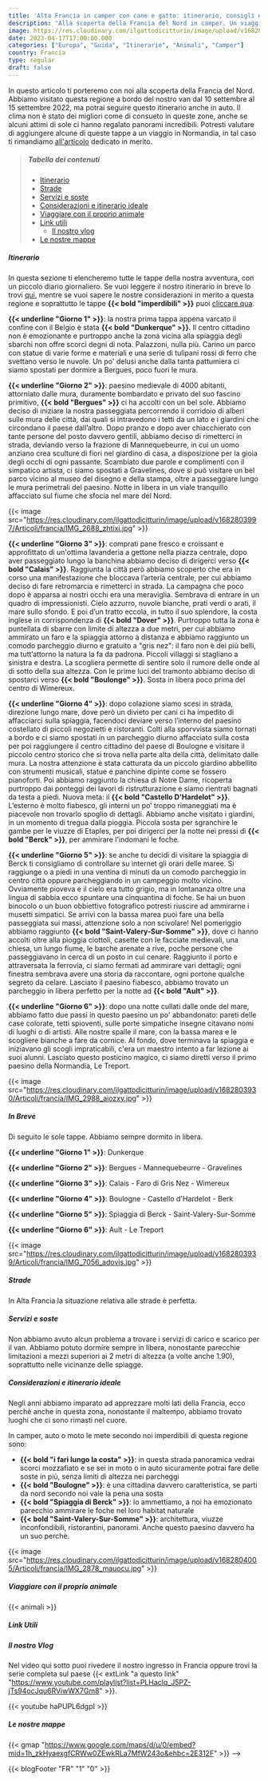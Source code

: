 ```yaml
---
title: 'Alta Francia in camper con cane e gatto: itinerario, consigli e informazioni utili'
description: "Alla scoperta della Francia del Nord in camper. Un viaggio on the road fantastico!"
image: https://res.cloudinary.com/ilgattodicitturin/image/upload/v1682804019/Articoli/francia/IMG_2771_ldmfwi.jpg
date: 2023-04-17T17:00:00.000
categories: ["Europa", "Guida", "Itinerario", "Animali", "Camper"]
country: Francia
type: regular
draft: false
---
```


In questo articolo ti porteremo con noi alla scoperta della Francia del Nord. Abbiamo visitato questa regione a bordo del nostro van dal 10 settembre al 15 settembre 2022, ma potrai seguire questo itinerario anche in auto. Il clima non è stato dei migliori come di consueto in queste zone, anche se alcuni attimi di sole ci hanno regalato panorami incredibili. Potresti valutare di aggiungere alcune di queste tappe a un viaggio in Normandia, in tal caso ti rimandiamo [all'articolo](/blog/guida_normandia_in_camper_itinerari/) dedicato in merito.

> ##### Tabella dei contenuti
> - [Itinerario](#itinerario)
> - [Strade](#strade)
> - [Servizi e soste](#servizi-e-soste)
> - [Considerazioni e itinerario ideale](#considerazioni-e-itinerario-ideale)
> - [Viaggiare con il proprio animale](#Animali)
> - [Link utili](#Link)
>     - [Il nostro vlog](#Vlog)
> - [Le nostre mappe](#le-nostre-mappe) 

##### Itinerario
In questa sezione ti elencheremo tutte le tappe della nostra avventura, con un piccolo diario giornaliero. 
Se vuoi leggere il nostro itinerario in breve lo trovi [qui](#in-breve), mentre se vuoi sapere le nostre considerazioni in merito a questa regione e soprattutto le tappe **{{< bold "imperdibili" >}}** puoi [cliccare qua](#Considerazioni).

**{{< underline "Giorno 1" >}}**: la nostra prima tappa appena varcato il confine con il Belgio è stata **{{< bold "Dunkerque" >}}**. Il centro cittadino non è emozionante e purtroppo anche la zona vicina alla spiaggia degli sbarchi non offre scorci degni di nota. Palazzoni, nulla più. Carino un parco con statue di varie forme e materiali e una serie di tulipani rossi di ferro che svettano verso le nuvole. Un po' delusi anche dalla tanta pattumiera ci siamo spostati per dormire a Bergues, poco fuori le mura.

**{{< underline "Giorno 2" >}}**: paesino medievale di 4000 abitanti, attorniato dalle mura, duramente bombardato e privato del suo fascino primitivo, **{{< bold "Bergues" >}}** ci ha accolti con un bel sole. Abbiamo deciso di iniziare la nostra passeggiata percorrendo il corridoio di alberi sulle mura delle città, dai quali si intravedono i tetti da un lato e i giardini che circondano il paese dall’altro. Dopo pranzo e dopo aver chiacchierato con tante persone del posto davvero gentili, abbiamo deciso di rimetterci in strada, deviando verso la frazione di Mannequebeurre, in cui un uomo anziano crea sculture di fiori nel giardino di casa, a disposizione per la gioia degli occhi di ogni passante. Scambiato due parole e complimenti con il simpatico artista, ci siamo spostati a Gravelines, dove si può visitare un bel parco vicino al museo del disegno e della stampa, oltre a passeggiare lungo le mura perimetrali del paesino. Notte in libera in un viale tranquillo affacciato sul fiume che sfocia nel mare del Nord.

{{< image src="https://res.cloudinary.com/ilgattodicitturin/image/upload/v1682803997/Articoli/francia/IMG_2688_zhtixi.jpg" >}}

**{{< underline "Giorno 3" >}}**: comprati pane fresco e croissant e approfittato di un'ottima lavanderia a gettone nella piazza centrale, dopo aver passeggiato lungo la banchina abbiamo deciso di dirigerci verso **{{< bold "Calais" >}}**. Raggiunta la città però abbiamo scoperto che era in corso una manifestazione che bloccava l’arteria centrale, per cui abbiamo deciso di fare retromarcia e rimetterci in strada. La campagna che poco dopo è apparsa ai nostri occhi era una meraviglia. Sembrava di entrare in un quadro di impressionisti. Cielo azzurro, nuvole bianche, prati verdi o arati, il mare sullo sfondo. E poi d’un tratto eccola, in tutto il suo splendore, la costa inglese in corrispondenza di **{{< bold "Dover" >}}**. Purtroppo tutta la zona è puntellata di sbarre con limite di altezza a due metri, per cui abbiamo ammirato un faro e la spiaggia attorno a distanza e abbiamo raggiunto un comodo parcheggio diurno e gratuito a "gris nez": il faro non è dei più belli, ma tutt’attorno la natura la fa da padrona. Piccoli villaggi si stagliano a sinistra e destra. La scogliera permette di sentire solo il rumore delle onde al di sotto della sua altezza. Con le prime luci del tramonto abbiamo deciso di spostarci verso **{{< bold "Boulonge" >}}**. Sosta in libera poco prima del centro di Wimereux.

**{{< underline "Giorno 4" >}}**: dopo colazione siamo scesi in strada, direzione lungo mare, dove però un  divieto per cani ci ha impedito di affacciarci sulla spiaggia, facendoci deviare verso l’interno del paesino costellato di piccoli negozietti e ristoranti. Colti alla sporvvista siamo tornati a bordo e ci siamo spostati in un parcheggio diurno affacciato sulla costa per poi raggiungere il centro cittadino del paese di Boulogne e visitare il piccolo centro storico che si trova nella parte alta della città, delimitato dalle mura. La nostra attenzione è stata catturata da un piccolo giardino abbellito con strumenti musicali, statue e panchine dipinte come se fossero pianoforti. Poi abbiamo raggiunto la chiesa di Notre Dame, ricoperta purtroppo dai ponteggi dei lavori di ristrutturazione e siamo rientrati bagnati da testa a piedi. Nuova meta: il **{{< bold "Castello D'Hardelot" >}}**. L’esterno è molto fiabesco, gli interni un po’ troppo rimaneggiati ma è piacevole non trovarlo spoglio di dettagli. Abbiamo anche visitato i giardini, in un momento di tregua dalla pioggia. Piccola sosta per sgranchire le gambe per le viuzze di Etaples, per poi dirigerci per la notte nei pressi di **{{< bold "Berck" >}}**, per ammirare l'indomani le foche.

**{{< underline "Giorno 5" >}}**: se anche tu decidi di visitare la spiaggia di Berck ti consigliamo di controllare su internet gli orari delle maree. Si raggiunge o a piedi in una ventina di minuti da un comodo parcheggio in centro città oppure parcheggiando in un campeggio molto vicino. Ovviamente pioveva e il cielo era tutto grigio, ma in lontananza oltre una lingua di sabbia ecco spuntare una cinquantina di foche. Se hai un buon binocolo o un buon obbiettivo fotografico potresti riuscire ad ammirarne i musetti simpatici. Se arrivi con la bassa marea puoi fare una bella passeggiata sui massi, attenzione solo a non scivolare! Nel pomeriggio abbiamo raggiunto **{{< bold "Saint-Valery-Sur-Somme" >}}**, dove ci hanno accolti oltre alla pioggia ciottoli, casette con le facciate medievali, una chiesa, un lungo fiume, le barche arenate a rive, poche persone che passeggiavano in cerca di un posto in cui cenare. Raggiunto il porto e attraversata la ferrovia, ci siamo fermati ad ammirare vari dettagli; ogni finestra sembrava avere una storia da raccontare, ogni portone qualche segreto da celare. Lasciato il paesino fiabesco, abbiamo trovato un parcheggio in libera perfetto per la notte ad **{{< bold "Ault" >}}**.

**{{< underline "Giorno 6" >}}**: dopo una notte cullati dalle onde del mare, abbiamo fatto due passi in questo paesino un po' abbandonato: pareti delle case colorate, tetti spioventi, sulle porte simpatiche insegne citavano nomi di luoghi o di artisti. Alle nostre spalle il mare, con la bassa marea e le scogliere bianche a fare da cornice. Al fondo, dove terminava la spiaggia e iniziavano gli scogli impraticabili, c'era un maestro intento a far lezione ai suoi alunni. Lasciato questo posticino magico, ci siamo diretti verso il primo paesino della Normandia, Le Treport. 

{{< image src="https://res.cloudinary.com/ilgattodicitturin/image/upload/v1682803930/Articoli/francia/IMG_2988_aiozxy.jpg" >}}

##### In Breve
Di seguito le sole tappe. Abbiamo sempre dormito in libera. 

**{{< underline "Giorno 1" >}}**: Dunkerque

**{{< underline "Giorno 2" >}}**: Bergues - Mannequebeurre - Gravelines

**{{< underline "Giorno 3" >}}**: Calais - Faro di Gris Nez - Wimereux

**{{< underline "Giorno 4" >}}**: Boulogne - Castello d'Hardelot - Berk

**{{< underline "Giorno 5" >}}**: Spiaggia di Berck - Saint-Valery-Sur-Somme
 
**{{< underline "Giorno 6" >}}**: Ault - Le Treport

{{< image src="https://res.cloudinary.com/ilgattodicitturin/image/upload/v1682803939/Articoli/francia/IMG_7056_adovjs.jpg" >}}

<div id="Strade"></div>

##### Strade 
In Alta Francia la situazione relativa alle strade è perfetta.

##### Servizi e soste
Non abbiamo avuto alcun problema a trovare i servizi di carico e scarico per il van. 
Abbiamo potuto dormire sempre in libera, nonostante parecchie limitazioni a mezzi superiori ai 2 metri di altezza (a volte anche 1.90), soprattutto nelle vicinanze delle spiagge. 

##### Considerazioni e itinerario ideale
Negli anni abbiamo imparato ad apprezzare molti lati della Francia, ecco perchè anche in questa zona, nonostante il maltempo, abbiamo trovato luoghi che ci sono rimasti nel cuore.  

In camper, auto o moto le mete secondo noi imperdibili di questa regione sono:
-   **{{< bold "i fari lungo la costa" >}}**: in questa strada panoramica vedrai scorci mozzafiato e se sei in moto o in auto sicuramente potrai fare delle soste in più, senza limiti di altezza nei parcheggi
-   **{{< bold "Boulogne" >}}**: è una cittadina davvero caratteristica, se parti da nord secondo noi vale la pena una sosta
-   **{{< bold "Spiaggia di Berck" >}}**: lo ammettiamo, a noi ha emozionato parecchio ammirare le foche nel loro habitat naturale
-   **{{< bold "Saint-Valery-Sur-Somme" >}}**: architettura, viuzze inconfondibili, ristorantini, panorami. Anche questo paesino davvero ha un suo perchè. 

{{< image src="https://res.cloudinary.com/ilgattodicitturin/image/upload/v1682804005/Articoli/francia/IMG_2878_mauocu.jpg" >}}

<div id="Animali"></div>

##### Viaggiare con il proprio animale
{{< animali >}}

<div id="Link"></div>

##### Link Utili 

<div id="Vlog"></div>

##### Il nostro Vlog
Nel video qui sotto puoi rivedere il nostro ingresso in Francia oppure trovi la serie completa sul paese {{< extLink "a questo link" "https://www.youtube.com/playlist?list=PLHaclq_J5PZ-jTs94ocJqu6RViwWX7Gm8" >}}.

{{< youtube haPUPL6dgpI >}}

##### Le nostre mappe
{{< gmap "https://www.google.com/maps/d/u/0/embed?mid=1h_zkHyaexgfCRWw0ZEwkRLa7MfW243o&ehbc=2E312F" >}} -->

{{< blogFooter "FR" "1" "0" >}}